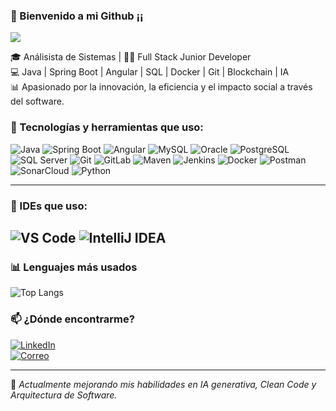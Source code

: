 ### 👋 Bienvenido a mi Github ¡¡

<img src="https://readme-typing-svg.demolab.com?font=Fira+Code&pause=1000&color=00F7FF&center=true&vCenter=true&width=435&lines=Welcome+to+my+GitHub!;Full+Stack+Developer;Java+%7C+Angular+%7C+SQL+%7C+Docker" />


🎓 Análisista de Sistemas | 👨‍💻 Full Stack Junior Developer  
💻 Java | Spring Boot | Angular | SQL | Docker | Git | Blockchain | IA  
📊 Apasionado por la innovación, la eficiencia y el impacto social a través del software.

### 🚀 Tecnologías y herramientas que uso:

![Java](https://img.shields.io/badge/Java-ED8B00?style=for-the-badge&logo=java&logoColor=white)
![Spring Boot](https://img.shields.io/badge/SpringBoot-6DB33F?style=for-the-badge&logo=springboot&logoColor=white)
![Angular](https://img.shields.io/badge/Angular-DD0031?style=for-the-badge&logo=angular&logoColor=white)
![MySQL](https://img.shields.io/badge/MySQL-005C84?style=for-the-badge&logo=mysql&logoColor=white)
![Oracle](https://img.shields.io/badge/Oracle-F80000?style=for-the-badge&logo=oracle&logoColor=white)
![PostgreSQL](https://img.shields.io/badge/PostgreSQL-336791?style=for-the-badge&logo=postgresql&logoColor=white)
![SQL Server](https://img.shields.io/badge/SQL%20Server-CC2927?style=for-the-badge&logo=microsoftsqlserver&logoColor=white)
![Git](https://img.shields.io/badge/Git-F05032?style=for-the-badge&logo=git&logoColor=white)
![GitLab](https://img.shields.io/badge/GitLab-FC6D26?style=for-the-badge&logo=gitlab&logoColor=white)
![Maven](https://img.shields.io/badge/Maven-C71A36?style=for-the-badge&logo=apachemaven&logoColor=white)
![Jenkins](https://img.shields.io/badge/Jenkins-D24939?style=for-the-badge&logo=jenkins&logoColor=white)
![Docker](https://img.shields.io/badge/Docker-2496ED?style=for-the-badge&logo=docker&logoColor=white)
![Postman](https://img.shields.io/badge/Postman-FF6C37?style=for-the-badge&logo=postman&logoColor=white)
![SonarCloud](https://img.shields.io/badge/SonarCloud-F3702A?style=for-the-badge&logo=sonarcloud&logoColor=white)
![Python](https://img.shields.io/badge/Python-3776AB?style=for-the-badge&logo=python&logoColor=white)

---

### 🧰 IDEs que uso:

![VS Code](https://img.shields.io/badge/VS_Code-007ACC?style=for-the-badge&logo=visualstudiocode&logoColor=white)
![IntelliJ IDEA](https://img.shields.io/badge/IntelliJ_IDEA-000000?style=for-the-badge&logo=intellijidea&logoColor=white)
---

### 📊 Lenguajes más usados

![Top Langs](https://github-readme-stats.vercel.app/api/top-langs/?username=sebastianpadin&layout=compact&langs_count=7&theme=github_dark)


### 📫 ¿Dónde encontrarme?

[![LinkedIn](https://img.shields.io/badge/LinkedIn-blue?style=flat&logo=linkedin)](https://linkedin.com/in/sebastianpadin)  
[![Correo](https://img.shields.io/badge/Gmail-D14836?style=flat&logo=gmail&logoColor=white)](mailto:tu_correo@gmail.com)

---

🚧 *Actualmente mejorando mis habilidades en IA generativa, Clean Code y Arquitectura de Software.*
